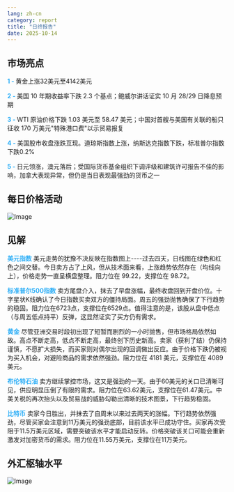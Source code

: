 ```yaml
---
lang: zh-cn
category: report
title: "日终报告"
date: 2025-10-14
---
```



<h2>市场亮点</h2>
<strong style="color: #2caef7;">1 - </strong> 黄金上涨32美元至4142美元


<strong style="color: #2caef7;">2 - </strong> 美国 10 年期收益率下跌 2.3 个基点；鲍威尔讲话证实 10 月 28/29 日降息预期

<strong style="color: #2caef7;">3 - </strong> WTI 原油价格下跌 1.03 美元至 58.47 美元；中国对首艘与美国有关联的船只征收 170 万美元"特殊港口费"以示贸易报复


<strong style="color: #2caef7;">4 - </strong> 美国股市收盘涨跌互现。道琼斯指数上涨，纳斯达克指数下跌，标准普尔指数下跌0.2%


<strong style="color: #2caef7;">5 - </strong> 日元领涨，澳元落后；受国际货币基金组织下调评级和建筑许可报告不佳的影响，加拿大表现异常，但仍是当日表现最强劲的货币之一



<h2>每日价格活动</h2>
<img src="https://markleighedu.github.io/img/Oct-2025/14-Oct-2025/price.jpg" alt="Image"/>

<h2>见解</h2>
<strong style="color: #2caef7;">美元指数</strong> 美元走势的犹豫不决反映在指数图上----过去四天，日线图在绿色和红色之间交替。今日卖方占了上风，但从技术面来看，上涨趋势依然存在（均线向上），价格走势一直呈横盘整理。阻力位在 99.22，支撑位在 98.72。

<strong style="color: #2caef7;">标准普尔500指数</strong> 卖方尾盘介入，抹去了早盘涨幅，最终收盘回到开盘价位。十字星状K线确认了今日指数买卖双方的僵持局面。周五的强劲抛售确保了下行趋势的稳固。阻力位在6723点，支撑位在6529点。值得注意的是，该股从盘中低点（与周五低点持平）反弹，这显然证实了买方仍有需求。

<strong style="color: #2caef7;">黄金</strong> 尽管亚洲交易时段初出现了短暂而剧烈的一小时抛售，但市场格局依然如故。高点不断走高，低点不断走高，最终创下历史新高。卖家（获利了结）仍保持谨慎，不愿扩大损失，而买家则对偶尔出现的回调做出反应。由于价格下跌仍被视为买入机会，对避险商品的需求依然强劲。阻力位在 4181 美元，支撑位在 4089 美元。

<strong style="color: #2caef7;">布伦特石油</strong> 卖方继续掌控市场，这又是强劲的一天。由于60美元的关口已清晰可见，供应明显压倒了有限的需求。阻力位在63.62美元，支撑位在61.47美元。中美关税的再次抬头以及贸易战的威胁勾勒出清晰的技术图景，下行趋势稳固。

<strong style="color: #2caef7;">比特币</strong> 卖家今日胜出，并抹去了自周末以来过去两天的涨幅。下行趋势依然强劲，尽管买家会注意到11万美元的强劲底部，目前该水平已成功守住。买家再次受阻于11.5万美元区域，需要突破该水平才能启动反转。价格突破该关口可能会重新激发对加密货币的需求。阻力位在11.55万美元，支撑位在11万美元。



<h2>外汇枢轴水平</h2>
<img src="https://markleighedu.github.io/img/Oct-2025/14-Oct-2025/pivot.jpg" alt="Image"/>